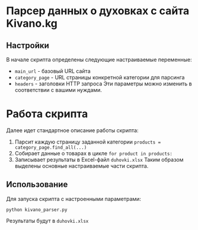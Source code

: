 # Парсер данных о духовках с сайта Kivano.kg
## Настройки
В начале скрипта определены следующие настраиваемые переменные:

- `main_url` - базовый URL сайта
- `category_page` - URL страницы конкретной категории для парсинга
- `headers` - заголовки HTTP запроса
Эти параметры можно изменить в соответствии с вашими нуждами.

# Работа скрипта
Далее идет стандартное описание работы скрипта:

1. Парсит каждую страницу заданной категории `products = category_page.find_all(...)`
2. Собирает данные о товарах в цикле `for product in products:`
3. Записывает результаты в Excel-файл `duhovki.xlsx`
Таким образом выделены основные настраиваемые части скрипта.

## Использование
Для запуска скрипта с настроенными параметрами:

`python kivano_parser.py`

Результаты будут в `duhovki.xlsx`
